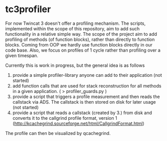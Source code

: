 # tc3profiler

For now Twincat 3 doesn't offer a profiling mechanism. The scripts, implemented within the scope of this repository, aim to add
such functionality in a relative simple way.
The scope of the project aim to add profiling of methods (of function blocks), rather than directly to function blocks. Coming from OOP we hardly use function blocks directly in our code base. 
Also, we focus on profiles of 1 cycle rather than profiling over a given timespan.

Currently this is work in progress, but the general idea is as follows

1. provide a simple profiler-library anyone can add to their application (not started)
2. add function calls that are used for stack reconstruction for all methods in a given application. ( > profiler_guards.py )
3. provide a script that triggers a profile measurement and then reads the callstack via ADS. The callstack is then stored on disk for later usage (not started)
4. provide a script that reads a callstack (created by 3.) from disk and converts it to the callgrind profile format, version 1 (http://kcachegrind.sourceforge.net/html/CallgrindFormat.html)

The profile can then be visualized by qcachegrind.
